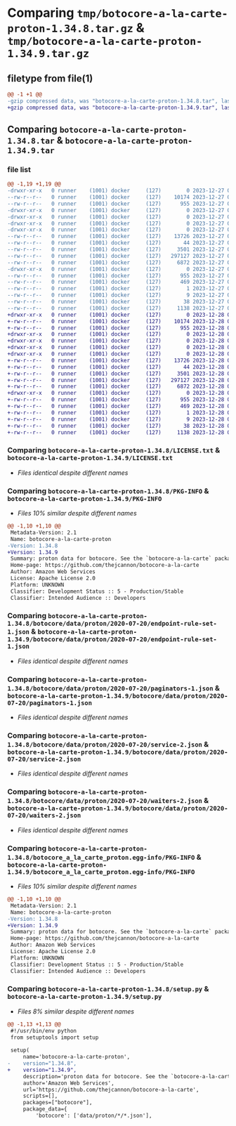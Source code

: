 # Comparing `tmp/botocore-a-la-carte-proton-1.34.8.tar.gz` & `tmp/botocore-a-la-carte-proton-1.34.9.tar.gz`

## filetype from file(1)

```diff
@@ -1 +1 @@
-gzip compressed data, was "botocore-a-la-carte-proton-1.34.8.tar", last modified: Wed Dec 27 01:06:53 2023, max compression
+gzip compressed data, was "botocore-a-la-carte-proton-1.34.9.tar", last modified: Thu Dec 28 01:06:54 2023, max compression
```

## Comparing `botocore-a-la-carte-proton-1.34.8.tar` & `botocore-a-la-carte-proton-1.34.9.tar`

### file list

```diff
@@ -1,19 +1,19 @@
-drwxr-xr-x   0 runner    (1001) docker     (127)        0 2023-12-27 01:06:53.183344 botocore-a-la-carte-proton-1.34.8/
--rw-r--r--   0 runner    (1001) docker     (127)    10174 2023-12-27 01:06:52.000000 botocore-a-la-carte-proton-1.34.8/LICENSE.txt
--rw-r--r--   0 runner    (1001) docker     (127)      955 2023-12-27 01:06:53.183344 botocore-a-la-carte-proton-1.34.8/PKG-INFO
-drwxr-xr-x   0 runner    (1001) docker     (127)        0 2023-12-27 01:06:53.179344 botocore-a-la-carte-proton-1.34.8/botocore/
-drwxr-xr-x   0 runner    (1001) docker     (127)        0 2023-12-27 01:06:53.179344 botocore-a-la-carte-proton-1.34.8/botocore/data/
-drwxr-xr-x   0 runner    (1001) docker     (127)        0 2023-12-27 01:06:53.179344 botocore-a-la-carte-proton-1.34.8/botocore/data/proton/
-drwxr-xr-x   0 runner    (1001) docker     (127)        0 2023-12-27 01:06:53.183344 botocore-a-la-carte-proton-1.34.8/botocore/data/proton/2020-07-20/
--rw-r--r--   0 runner    (1001) docker     (127)    13726 2023-12-27 01:06:29.000000 botocore-a-la-carte-proton-1.34.8/botocore/data/proton/2020-07-20/endpoint-rule-set-1.json
--rw-r--r--   0 runner    (1001) docker     (127)       44 2023-12-27 01:06:29.000000 botocore-a-la-carte-proton-1.34.8/botocore/data/proton/2020-07-20/examples-1.json
--rw-r--r--   0 runner    (1001) docker     (127)     3501 2023-12-27 01:06:29.000000 botocore-a-la-carte-proton-1.34.8/botocore/data/proton/2020-07-20/paginators-1.json
--rw-r--r--   0 runner    (1001) docker     (127)   297127 2023-12-27 01:06:29.000000 botocore-a-la-carte-proton-1.34.8/botocore/data/proton/2020-07-20/service-2.json
--rw-r--r--   0 runner    (1001) docker     (127)     6872 2023-12-27 01:06:29.000000 botocore-a-la-carte-proton-1.34.8/botocore/data/proton/2020-07-20/waiters-2.json
-drwxr-xr-x   0 runner    (1001) docker     (127)        0 2023-12-27 01:06:53.183344 botocore-a-la-carte-proton-1.34.8/botocore_a_la_carte_proton.egg-info/
--rw-r--r--   0 runner    (1001) docker     (127)      955 2023-12-27 01:06:53.000000 botocore-a-la-carte-proton-1.34.8/botocore_a_la_carte_proton.egg-info/PKG-INFO
--rw-r--r--   0 runner    (1001) docker     (127)      469 2023-12-27 01:06:53.000000 botocore-a-la-carte-proton-1.34.8/botocore_a_la_carte_proton.egg-info/SOURCES.txt
--rw-r--r--   0 runner    (1001) docker     (127)        1 2023-12-27 01:06:53.000000 botocore-a-la-carte-proton-1.34.8/botocore_a_la_carte_proton.egg-info/dependency_links.txt
--rw-r--r--   0 runner    (1001) docker     (127)        9 2023-12-27 01:06:53.000000 botocore-a-la-carte-proton-1.34.8/botocore_a_la_carte_proton.egg-info/top_level.txt
--rw-r--r--   0 runner    (1001) docker     (127)       38 2023-12-27 01:06:53.183344 botocore-a-la-carte-proton-1.34.8/setup.cfg
--rw-r--r--   0 runner    (1001) docker     (127)     1138 2023-12-27 01:06:52.000000 botocore-a-la-carte-proton-1.34.8/setup.py
+drwxr-xr-x   0 runner    (1001) docker     (127)        0 2023-12-28 01:06:54.878382 botocore-a-la-carte-proton-1.34.9/
+-rw-r--r--   0 runner    (1001) docker     (127)    10174 2023-12-28 01:06:54.000000 botocore-a-la-carte-proton-1.34.9/LICENSE.txt
+-rw-r--r--   0 runner    (1001) docker     (127)      955 2023-12-28 01:06:54.878382 botocore-a-la-carte-proton-1.34.9/PKG-INFO
+drwxr-xr-x   0 runner    (1001) docker     (127)        0 2023-12-28 01:06:54.874382 botocore-a-la-carte-proton-1.34.9/botocore/
+drwxr-xr-x   0 runner    (1001) docker     (127)        0 2023-12-28 01:06:54.874382 botocore-a-la-carte-proton-1.34.9/botocore/data/
+drwxr-xr-x   0 runner    (1001) docker     (127)        0 2023-12-28 01:06:54.874382 botocore-a-la-carte-proton-1.34.9/botocore/data/proton/
+drwxr-xr-x   0 runner    (1001) docker     (127)        0 2023-12-28 01:06:54.874382 botocore-a-la-carte-proton-1.34.9/botocore/data/proton/2020-07-20/
+-rw-r--r--   0 runner    (1001) docker     (127)    13726 2023-12-28 01:06:26.000000 botocore-a-la-carte-proton-1.34.9/botocore/data/proton/2020-07-20/endpoint-rule-set-1.json
+-rw-r--r--   0 runner    (1001) docker     (127)       44 2023-12-28 01:06:26.000000 botocore-a-la-carte-proton-1.34.9/botocore/data/proton/2020-07-20/examples-1.json
+-rw-r--r--   0 runner    (1001) docker     (127)     3501 2023-12-28 01:06:26.000000 botocore-a-la-carte-proton-1.34.9/botocore/data/proton/2020-07-20/paginators-1.json
+-rw-r--r--   0 runner    (1001) docker     (127)   297127 2023-12-28 01:06:26.000000 botocore-a-la-carte-proton-1.34.9/botocore/data/proton/2020-07-20/service-2.json
+-rw-r--r--   0 runner    (1001) docker     (127)     6872 2023-12-28 01:06:26.000000 botocore-a-la-carte-proton-1.34.9/botocore/data/proton/2020-07-20/waiters-2.json
+drwxr-xr-x   0 runner    (1001) docker     (127)        0 2023-12-28 01:06:54.874382 botocore-a-la-carte-proton-1.34.9/botocore_a_la_carte_proton.egg-info/
+-rw-r--r--   0 runner    (1001) docker     (127)      955 2023-12-28 01:06:54.000000 botocore-a-la-carte-proton-1.34.9/botocore_a_la_carte_proton.egg-info/PKG-INFO
+-rw-r--r--   0 runner    (1001) docker     (127)      469 2023-12-28 01:06:54.000000 botocore-a-la-carte-proton-1.34.9/botocore_a_la_carte_proton.egg-info/SOURCES.txt
+-rw-r--r--   0 runner    (1001) docker     (127)        1 2023-12-28 01:06:54.000000 botocore-a-la-carte-proton-1.34.9/botocore_a_la_carte_proton.egg-info/dependency_links.txt
+-rw-r--r--   0 runner    (1001) docker     (127)        9 2023-12-28 01:06:54.000000 botocore-a-la-carte-proton-1.34.9/botocore_a_la_carte_proton.egg-info/top_level.txt
+-rw-r--r--   0 runner    (1001) docker     (127)       38 2023-12-28 01:06:54.878382 botocore-a-la-carte-proton-1.34.9/setup.cfg
+-rw-r--r--   0 runner    (1001) docker     (127)     1138 2023-12-28 01:06:54.000000 botocore-a-la-carte-proton-1.34.9/setup.py
```

### Comparing `botocore-a-la-carte-proton-1.34.8/LICENSE.txt` & `botocore-a-la-carte-proton-1.34.9/LICENSE.txt`

 * *Files identical despite different names*

### Comparing `botocore-a-la-carte-proton-1.34.8/PKG-INFO` & `botocore-a-la-carte-proton-1.34.9/PKG-INFO`

 * *Files 10% similar despite different names*

```diff
@@ -1,10 +1,10 @@
 Metadata-Version: 2.1
 Name: botocore-a-la-carte-proton
-Version: 1.34.8
+Version: 1.34.9
 Summary: proton data for botocore. See the `botocore-a-la-carte` package for more info.
 Home-page: https://github.com/thejcannon/botocore-a-la-carte
 Author: Amazon Web Services
 License: Apache License 2.0
 Platform: UNKNOWN
 Classifier: Development Status :: 5 - Production/Stable
 Classifier: Intended Audience :: Developers
```

### Comparing `botocore-a-la-carte-proton-1.34.8/botocore/data/proton/2020-07-20/endpoint-rule-set-1.json` & `botocore-a-la-carte-proton-1.34.9/botocore/data/proton/2020-07-20/endpoint-rule-set-1.json`

 * *Files identical despite different names*

### Comparing `botocore-a-la-carte-proton-1.34.8/botocore/data/proton/2020-07-20/paginators-1.json` & `botocore-a-la-carte-proton-1.34.9/botocore/data/proton/2020-07-20/paginators-1.json`

 * *Files identical despite different names*

### Comparing `botocore-a-la-carte-proton-1.34.8/botocore/data/proton/2020-07-20/service-2.json` & `botocore-a-la-carte-proton-1.34.9/botocore/data/proton/2020-07-20/service-2.json`

 * *Files identical despite different names*

### Comparing `botocore-a-la-carte-proton-1.34.8/botocore/data/proton/2020-07-20/waiters-2.json` & `botocore-a-la-carte-proton-1.34.9/botocore/data/proton/2020-07-20/waiters-2.json`

 * *Files identical despite different names*

### Comparing `botocore-a-la-carte-proton-1.34.8/botocore_a_la_carte_proton.egg-info/PKG-INFO` & `botocore-a-la-carte-proton-1.34.9/botocore_a_la_carte_proton.egg-info/PKG-INFO`

 * *Files 10% similar despite different names*

```diff
@@ -1,10 +1,10 @@
 Metadata-Version: 2.1
 Name: botocore-a-la-carte-proton
-Version: 1.34.8
+Version: 1.34.9
 Summary: proton data for botocore. See the `botocore-a-la-carte` package for more info.
 Home-page: https://github.com/thejcannon/botocore-a-la-carte
 Author: Amazon Web Services
 License: Apache License 2.0
 Platform: UNKNOWN
 Classifier: Development Status :: 5 - Production/Stable
 Classifier: Intended Audience :: Developers
```

### Comparing `botocore-a-la-carte-proton-1.34.8/setup.py` & `botocore-a-la-carte-proton-1.34.9/setup.py`

 * *Files 8% similar despite different names*

```diff
@@ -1,13 +1,13 @@
 #!/usr/bin/env python
 from setuptools import setup
 
 setup(
     name='botocore-a-la-carte-proton',
-    version="1.34.8",
+    version="1.34.9",
     description='proton data for botocore. See the `botocore-a-la-carte` package for more info.',
     author='Amazon Web Services',
     url='https://github.com/thejcannon/botocore-a-la-carte',
     scripts=[],
     packages=["botocore"],
     package_data={
         'botocore': ['data/proton/*/*.json'],
```

